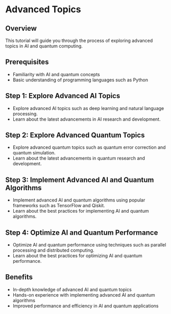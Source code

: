 # Advanced Topics

## Overview

This tutorial will guide you through the process of exploring advanced topics in AI and quantum computing.

## Prerequisites

*   Familiarity with AI and quantum concepts
*   Basic understanding of programming languages such as Python

## Step 1: Explore Advanced AI Topics

*   Explore advanced AI topics such as deep learning and natural language processing.
*   Learn about the latest advancements in AI research and development.

## Step 2: Explore Advanced Quantum Topics

*   Explore advanced quantum topics such as quantum error correction and quantum simulation.
*   Learn about the latest advancements in quantum research and development.

## Step 3: Implement Advanced AI and Quantum Algorithms

*   Implement advanced AI and quantum algorithms using popular frameworks such as TensorFlow and Qiskit.
*   Learn about the best practices for implementing AI and quantum algorithms.

## Step 4: Optimize AI and Quantum Performance

*   Optimize AI and quantum performance using techniques such as parallel processing and distributed computing.
*   Learn about the best practices for optimizing AI and quantum performance.

## Benefits

*   In-depth knowledge of advanced AI and quantum topics
*   Hands-on experience with implementing advanced AI and quantum algorithms
*   Improved performance and efficiency in AI and quantum applications
